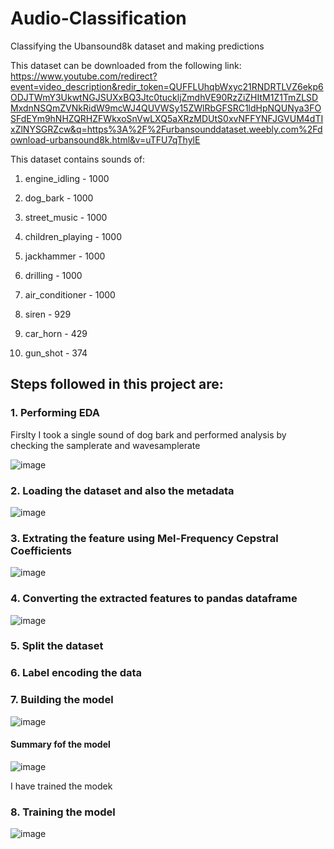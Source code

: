 # Audio-Classification
Classifying the Ubansound8k dataset and making predictions

This dataset can be downloaded from the following link: https://www.youtube.com/redirect?event=video_description&redir_token=QUFFLUhqbWxyc21RNDRTLVZ6ekp6ODJTWmY3UkwtNGJSUXxBQ3Jtc0tuckljZmdhVE90RzZiZHItM1Z1TmZLSDMxdnNSQmZVNkRidW9mcWJ4QUVWSy15ZWlRbGFSRC1ldHpNQUNya3FOSFdEYm9hNHZQRHZFWkxoSnVwLXQ5aXRzMDUtS0xvNFFYNFJGVUM4dTIxZlNYSGRZcw&q=https%3A%2F%2Furbansounddataset.weebly.com%2Fdownload-urbansound8k.html&v=uTFU7qThylE

This dataset contains sounds of:

1. engine_idling  - 1000    

2. dog_bark        -    1000

3. street_music     -   1000

4. children_playing  -   1000

5. jackhammer      -    1000

6. drilling         -   1000

7. air_conditioner   -  1000

8. siren              -  929

9. car_horn            - 429

10. gun_shot           -  374

## Steps followed in this project are:

### 1. Performing EDA

Firslty I took a single sound of dog bark and performed analysis by checking the samplerate and wavesamplerate

![image](https://user-images.githubusercontent.com/63282184/160834038-3b0dea4a-3ab7-45ef-9efe-87d20842f885.png)

### 2. Loading the dataset and also the metadata

![image](https://user-images.githubusercontent.com/63282184/160834122-8de6bb43-e50f-4bd6-b674-c37322b3be58.png)


### 3. Extrating the feature using Mel-Frequency Cepstral Coefficients

![image](https://user-images.githubusercontent.com/63282184/160834284-7456dd6b-6419-4b65-8aad-9a2dc8736445.png)

### 4. Converting the extracted features to pandas dataframe

![image](https://user-images.githubusercontent.com/63282184/160834445-d34f8544-49df-45e8-aff5-5482e3d54302.png)

### 5. Split the dataset

### 6. Label encoding the data

### 7. Building the model

![image](https://user-images.githubusercontent.com/63282184/160834712-d315a6a7-aa13-40f1-b055-b5f6ec9ea908.png)

#### Summary fof the model

![image](https://user-images.githubusercontent.com/63282184/160836824-a389162d-59b4-48b3-acca-4213c2674975.png)

I have trained the modek 

### 8. Training the model
![image](https://user-images.githubusercontent.com/63282184/160834812-870efa51-63ac-4081-8a43-c8b0ce74a28c.png)



